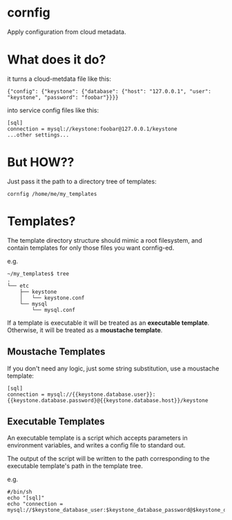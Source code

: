 cornfig
=======

Apply configuration from cloud metadata.


# What does it do?

it turns a cloud-metdata file like this:
```
{"config": {"keystone": {"database": {"host": "127.0.0.1", "user": "keystone", "password": "foobar"}}}}
```
into service config files like this:
```
[sql]
connection = mysql://keystone:foobar@127.0.0.1/keystone
...other settings...
```

# But HOW??

Just pass it the path to a directory tree of templates:
```
cornfig /home/me/my_templates
```

# Templates?

The template directory structure should mimic a root filesystem, and contain templates for only those files you want cornfig-ed.

e.g.
```
~/my_templates$ tree
.
└── etc
    ├── keystone
    │   └── keystone.conf
    └── mysql
        └── mysql.conf
```

If a template is executable it will be treated as an **executable template**.
Otherwise, it will be treated as a **moustache template**.

## Moustache Templates

If you don't need any logic, just some string substitution, use a moustache template:

```
[sql]
connection = mysql://{{keystone.database.user}}:{{keystone.database.password}@{{keystone.database.host}}/keystone
```

## Executable Templates

An executable template is a script which accepts parameters in environment variables, and writes a config file to standard out.

The output of the script will be written to the path corresponding to the executable template's path in the template tree.

e.g.
```
#/bin/sh
echo "[sql]"
echo "connection = mysql://$keystone_database_user:$keystone_database_password@$keystone_database_user/keystone"
```



